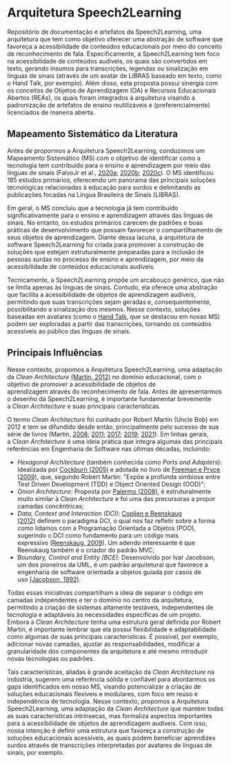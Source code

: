 # Arquitetura Speech2Learning

Repositório de documentação e artefatos da Speech2Learning, uma arquitetura que tem como objetivo oferecer uma abstração de software que favoreça a acessibilidade de conteúdos educacionais por meio do conceito de reconhecimento de fala. Especificamente, a Speech2Learning tem foco na acessibilidade de conteúdos audíveis, os quais são convertidos em texto, gerando insumos para transcrições, legendas ou sinalização em línguas de sinais (através de um avatar de LIBRAS baseado em texto, como o Hand Talk, por exemplo). Além disso, esta proposta possui sinergia com os conceitos de Objetos de Aprendizagem (OA) e Recursos Educacionais Abertos (REAs), os quais foram integrados à arquitetura visando a padronização de artefatos de ensino reutilizáveis e (preferencialmente) licenciados de maneira aberta.

## Mapeamento Sistemático da Literatura

Antes de propormos a Arquitetura Speech2Learning, conduzimos um Mapeamento Sistemático (MS) com o objetivo de identificar como a tecnologia tem contribuído para o ensino e aprendizagem por meio das línguas de sinais (FalvoJr et al., [2020a](https://doi.org/10.5753/cbie.sbie.2020.812); [2020b](https://doi.org/10.1109/FIE44824.2020.9274169); [2020c](https://doi.org/10.22456/1679-1916.110217)). O MS identificou 185 estudos primários, oferecendo um panorama das principais soluções tecnológicas relacionadas à educação para surdos e delimitando as publicações focadas na Língua Brasileira de Sinais (LIBRAS).

Em geral, o MS concluiu que a tecnologia já tem contribuído significativamente para o ensino e aprendizagem através das línguas de sinais. No entanto, os estudos primários carecem de padrões e boas práticas de desenvolvimento que possam favorecer o compartilhamento de seus objetos de aprendizagem. Diante dessa lacuna, a arquitetura de software Speech2Learning foi criada para promover a construção de soluções que estejam estruturalmente preparadas para a inclusão de pessoas surdas no processo de ensino e aprendizagem, por meio da acessibilidade de conteúdos educacionais audíveis.

Tecnicamente, a Speech2Learning propõe um arcabouço genérico, que não se limita apenas às línguas de sinais. Contudo, ela oferece uma abstração que facilita a acessibilidade de objetos de aprendizagem audíveis, permitindo que suas transcrições sejam geradas e, consequentemente, possibilitando a sinalização dos mesmos. Nesse contexto, soluções baseadas em avatares (como o [Hand Talk](https://www.handtalk.me/), que se destacou em nosso MS) podem ser exploradas a partir das transcrições, tornando os conteúdos acessíveis ao público das línguas de sinais.

## Principais Influências

Nesse contexto, propomos a Arquitetura Speech2Learning, uma adaptação da *Clean Architecture* [(Martin, 2012)](https://blog.cleancoder.com/uncle-bob/2012/08/13/the-clean-architecture.html) no domínio educacional, com o objetivo de promover a acessibilidade de objetos de aprendizagem através do reconhecimento de fala. Antes de apresentarmos o desenho da Speech2Learning, é importante fundamentar brevemente a *Clean Architecture* e suas principais características.

O termo *Clean Architecture* foi cunhado por Robert Martin (Uncle Bob) em 2012 e tem se difundido desde então, principalmente pelo sucesso de sua série de livros (Martin, [2008](https://www.amazon.com/gp/product/0132350882); [2011](https://www.amazon.com/gp/product/0137081073); [2017](https://www.amazon.com/gp/product/0134494164); [2019](https://www.amazon.com/gp/product/0135781868); [2021](https://www.amazon.com/gp/product/013691571X)). Em linhas gerais, a *Clean Architecture* é uma ideia prática que integra algumas das principais referências em Engenharia de Software nas últimas décadas, incluindo:  

-   *Hexagonal Architecture* (também conhecida como *Ports and Adapters*): Idealizada por [Cockburn (2005)](https://alistair.cockburn.us/hexagonal-architecture) e adotada no livro de [Freeman e Pryce (2009)](https://www.amazon.com.br/Growing-Object-Oriented-Software-Guided-Tests/dp/0321503627), que, segundo Robert Martin: "Expõe a profunda simbiose entre Test Driven Development (TDD) e Object Oriented Design (OOD)";
-   *Onion Architecture*: Proposta por [Palermo (2008)](https://jeffreypalermo.com/2008/07/the-onion-architecture-part-1), é estruturalmente muito similar à *Clean Architecture* e foi uma das precursoras a propor camadas concêntricas;
-   *Data, Context and Interaction (DCI)*: [Coplien e Reenskaug (2012)](https://www.amazon.com/Agile-Software-Architecture-Paradigm-Orientation-ebook/dp/B019ZTY6EM) definem o paradigma DCI, o qual nos faz refletir sobre a forma como lidamos com a Programação Orientada a Objetos (POO), sugerindo o DCI como fundamento para um código mais expressivo [(Reenskaug, 2009)](https://dci.github.io/documents/commonsense.pdf). Um adendo interessante é que Reenskaug também é o criador do padrão MVC;
-   *Boundary, Control and Entity (BCE)*: Desenvolvido por Ivar Jacobson, um dos pioneiros da UML, é um padrão arquitetural que favorece a engenharia de software orientada a objetos guiada por casos de uso [(Jacobson, 1992)](https://www.amazon.com/Object-Oriented-Software-Engineering-Approach/dp/0201544350).

Todas essas iniciativas compartilham a ideia de separar o código em camadas independentes e ter o domínio no centro da arquitetura, permitindo a criação de sistemas altamente testáveis, independentes de tecnologia e adaptáveis às necessidades específicas de um projeto. Embora a *Clean Architecture* tenha uma estrutura geral definida por Robert Martin, é importante lembrar que ela possui flexibilidade e adaptabilidade como algumas de suas principais características. É possível, por exemplo, adicionar novas camadas, ajustar as responsabilidades, modificar a granularidade dos componentes da arquitetura e até mesmo introduzir novas tecnologias ou padrões. 

Tais características, aliadas à grande aceitação da *Clean Architecture* na indústria, sugerem uma referência sólida e confiável para abordarmos os gaps identificados em nosso MS, visando potencializar a criação de soluções educacionais flexíveis e modulares, com foco em reúso e independência de tecnologia. Nesse contexto, propomos a Arquitetura Speech2Learning, uma adaptação da *Clean Architecture* que mantém todas as suas características intrínsecas, mas formaliza aspectos importantes para a acessibilidade de objetos de aprendizagem audíveis. Com isso, nossa intenção é definir uma estrutura que favoreça a construção de soluções educacionais acessíveis, as quais podem beneficiar aprendizes surdos através de transcrições interpretadas por avatares de línguas de sinais, por exemplo.
